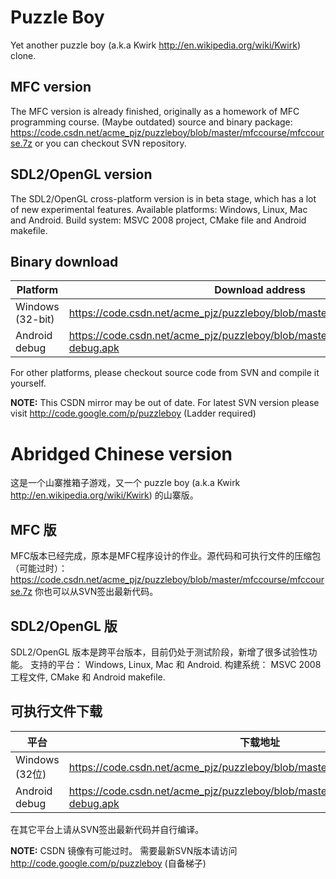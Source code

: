 Puzzle Boy
==========

Yet another puzzle boy (a.k.a Kwirk http://en.wikipedia.org/wiki/Kwirk) clone.

MFC version
-----------

The MFC version is already finished, originally as a homework of MFC
programming course. (Maybe outdated) source and binary package:
https://code.csdn.net/acme_pjz/puzzleboy/blob/master/mfccourse/mfccourse.7z
or you can checkout SVN repository.

SDL2/OpenGL version
-------------------

The SDL2/OpenGL cross-platform version is in beta stage, which has a lot of new
experimental features. Available platforms: Windows, Linux, Mac and Android.
Build system: MSVC 2008 project, CMake file and Android makefile.

Binary download
---------------

Platform         | Download address
-----------------|------------------
Windows (32-bit) | https://code.csdn.net/acme_pjz/puzzleboy/blob/master/PuzzleBoy/PuzzleBoy.7z
Android debug    | https://code.csdn.net/acme_pjz/puzzleboy/blob/master/PuzzleBoy/PuzzleBoy-debug.apk

For other platforms, please checkout source code from SVN and compile it yourself.

<b>NOTE:</b> This CSDN mirror may be out of date.
For latest SVN version please visit http://code.google.com/p/puzzleboy (Ladder required)


Abridged Chinese version
========================

这是一个山寨推箱子游戏，又一个 puzzle boy (a.k.a Kwirk http://en.wikipedia.org/wiki/Kwirk) 的山寨版。

MFC 版
-----------

MFC版本已经完成，原本是MFC程序设计的作业。源代码和可执行文件的压缩包（可能过时）：
https://code.csdn.net/acme_pjz/puzzleboy/blob/master/mfccourse/mfccourse.7z
你也可以从SVN签出最新代码。

SDL2/OpenGL 版
-------------------

SDL2/OpenGL 版本是跨平台版本，目前仍处于测试阶段，新增了很多试验性功能。
支持的平台： Windows, Linux, Mac 和 Android.
构建系统： MSVC 2008 工程文件, CMake 和 Android makefile.

可执行文件下载
---------------

平台         | 下载地址
-----------------|------------------
Windows (32位) | https://code.csdn.net/acme_pjz/puzzleboy/blob/master/PuzzleBoy/PuzzleBoy.7z
Android debug    | https://code.csdn.net/acme_pjz/puzzleboy/blob/master/PuzzleBoy/PuzzleBoy-debug.apk

在其它平台上请从SVN签出最新代码并自行编译。

<b>NOTE:</b> CSDN 镜像有可能过时。
需要最新SVN版本请访问 http://code.google.com/p/puzzleboy (自备梯子)



